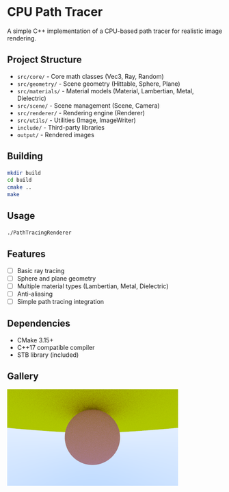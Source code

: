 # CPU Path Tracer

A simple C++ implementation of a CPU-based path tracer for realistic image rendering.

## Project Structure

- `src/core/` - Core math classes (Vec3, Ray, Random)
- `src/geometry/` - Scene geometry (Hittable, Sphere, Plane)
- `src/materials/` - Material models (Material, Lambertian, Metal, Dielectric)
- `src/scene/` - Scene management (Scene, Camera)
- `src/renderer/` - Rendering engine (Renderer)
- `src/utils/` - Utilities (Image, ImageWriter)
- `include/` - Third-party libraries
- `output/` - Rendered images

## Building

```bash
mkdir build
cd build
cmake ..
make
```

## Usage

```bash
./PathTracingRenderer
```

## Features

- [ ] Basic ray tracing
- [ ] Sphere and plane geometry
- [ ] Multiple material types (Lambertian, Metal, Dielectric)
- [ ] Anti-aliasing
- [ ] Simple path tracing integration

## Dependencies

- CMake 3.15+
- C++17 compatible compiler
- STB library (included)

## Gallery

![First image output ever!](gallery/8-16-2025-2017.png)
